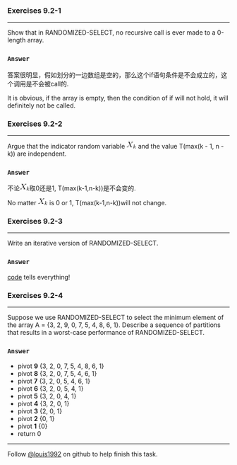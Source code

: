 ### Exercises 9.2-1
***
Show that in RANDOMIZED-SELECT, no recursive call is ever made to a 0-length array.
### `Answer`
答案很明显，假如划分的一边数组是空的，那么这个if语句条件是不会成立的，这个调用是不会被call的.

It is obvious, if the array is empty, then the condition of if will not hold, it will definitely not be called.

### Exercises 9.2-2
***
Argue that the indicator random variable ![image](./repo/s2/1.gif) and the value T(max(k - 1, n - k)) are independent.

### `Answer`

不论![image](./repo/s2/1.gif)取0还是1, T(max(k-1,n-k))是不会变的. 

No matter ![image](./repo/s2/1.gif) is 0 or 1, T(max(k-1,n-k))will not change. 

### Exercises 9.2-3
***
Write an iterative version of RANDOMIZED-SELECT.

### `Answer`

[code](./exercise_code/randomized-select-iterative.cpp) tells everything!

### Exercises 9.2-4
***
Suppose we use RANDOMIZED-SELECT to select the minimum element of the array A = {3, 2, 9, 0, 7, 5, 4, 8, 6, 1}. Describe a sequence of partitions that results in a worst-case performance of RANDOMIZED-SELECT.

### `Answer`
- pivot **9** {3, 2, 0, 7, 5, 4, 8, 6, 1}
- pivot **8** {3, 2, 0, 7, 5, 4, 6, 1}
- pivot **7** {3, 2, 0, 5, 4, 6, 1}
- pivot **6** {3, 2, 0, 5, 4, 1}
- pivot **5** {3, 2, 0, 4, 1}
- pivot **4** {3, 2, 0, 1}
- pivot **3** {2, 0, 1}
- pivot **2** {0, 1}
- pivot **1** {0}
- return 0

***
Follow [@louis1992](https://github.com/gzc) on github to help finish this task.

